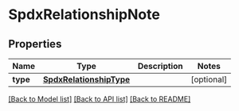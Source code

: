 # SpdxRelationshipNote

## Properties
Name | Type | Description | Notes
------------ | ------------- | ------------- | -------------
**type** | [**SpdxRelationshipType**](SpdxRelationshipType.md) |  | [optional] 

[[Back to Model list]](../README.md#documentation-for-models) [[Back to API list]](../README.md#documentation-for-api-endpoints) [[Back to README]](../README.md)


